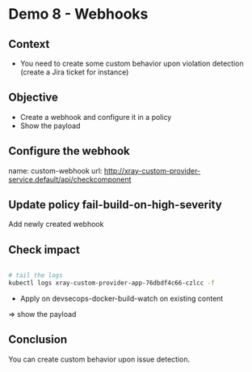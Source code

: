 # Demo 8 - Webhooks

## Context

- You need to create some custom behavior upon violation detection (create a Jira ticket for instance) 

## Objective

- Create a webhook and configure it in a policy
- Show the payload

## Configure the webhook

name: custom-webhook
url: http://xray-custom-provider-service.default/api/checkcomponent

## Update policy fail-build-on-high-severity

Add newly created webhook

## Check impact

```bash

# tail the logs
kubectl logs xray-custom-provider-app-76dbdf4c66-czlcc -f

```

- Apply on devsecops-docker-build-watch on existing content

=> show the payload

## Conclusion

You can create custom behavior upon issue detection.

